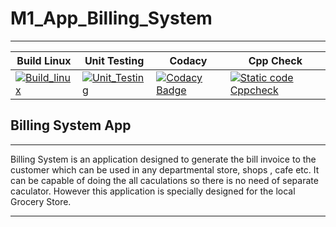 # M1_App_Billing_System

---

| Build Linux                                                                                                                                                                                                | Unit Testing                                                                                                                                                                                                  | Codacy                                                                                                                                                                                                                                                                                 | Cpp Check                                                                                                                                                                                                     |
| ---------------------------------------------------------------------------------------------------------------------------------------------------------------------------------------------------------- | ------------------------------------------------------------------------------------------------------------------------------------------------------------------------------------------------------------- | -------------------------------------------------------------------------------------------------------------------------------------------------------------------------------------------------------------------------------------------------------------------------------------- | ------------------------------------------------------------------------------------------------------------------------------------------------------------------------------------------------------------- |
| [![Build_linux](https://github.com/samstyle321/M1_App_Billing_System/actions/workflows/build_linux.yml/badge.svg)](https://github.com/samstyle321/M1_App_Billing_System/actions/workflows/build_linux.yml) | [![Unit_Testing](https://github.com/samstyle321/M1_App_Billing_System/actions/workflows/unit_testing.yml/badge.svg)](https://github.com/samstyle321/M1_App_Billing_System/actions/workflows/unit_testing.yml) | [![Codacy Badge](https://app.codacy.com/project/badge/Grade/97819b1acaeb4c5fb0b574fc87b92acd)](https://www.codacy.com/gh/samstyle321/M1_App_Billing_System/dashboard?utm_source=github.com&utm_medium=referral&utm_content=samstyle321/M1_App_Billing_System&utm_campaign=Badge_Grade) | [![Static code Cppcheck](https://github.com/samstyle321/M1_App_Billing_System/actions/workflows/cppcheck.yml/badge.svg)](https://github.com/samstyle321/M1_App_Billing_System/actions/workflows/cppcheck.yml) |

## Billing System App

---

Billing System is an application designed to generate the bill invoice to the customer which can be used in any departmental store, shops , cafe etc. It can be capable of doing the all caculations so there is no need of separate caculator.
However this application is specially designed for the local Grocery Store.

---
